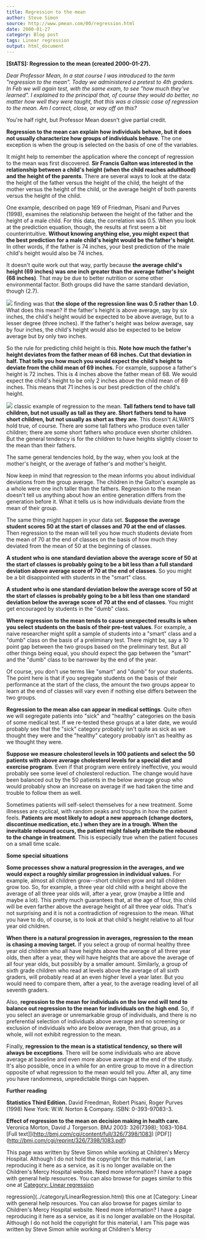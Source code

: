 ```yaml
---
title: Regression to the mean
author: Steve Simon
source: http://www.pmean.com/00/regression.html
date: 2000-01-27
category: Blog post
tags: Linear regression
output: html_document
---
```

****[StATS]:** Regression to the mean (created
2000-01-27).**

*Dear Professor Mean, In a stat course I was introduced to the term
"regression to the mean". Today we administered a pretest to 4th
graders. In Feb we will again test, with the same exam, to see "how
much they've learned". I explained to the principal that, of course
they would do better, no matter how well they were taught, that this was
a classic case of regression to the mean. Am I correct, close, or way
off on this?*

You're half right, but Professor Mean doesn't give partial credit.

**Regression to the mean can explain how individuals behave, but it
does not usually characterize how groups of individuals behave**. The
one exception is when the group is selected on the basis of one of the
variables.

It might help to remember the application where the concept of
regression to the mean was first discovered. **Sir Francis Galton was
interested in the relationship between a child's height (when the
child reaches adulthood) and the height of the parents**. There are
several ways to look at the data: the height of the father versus the
height of the child, the height of the mother versus the height of the
child, or the average height of both parents versus the height of the
child.

One example, described on page 169 of Friedman, Pisani and Purves
(1998), examines the relationship between the height of the father and
the height of a male child. For this data, the correlation was 0.5.
When you look at the prediction equation, though, the results at first
seem a bit counterintuitive. **Without knowing anything else, you
might expect that the best prediction for a male child's height would
be the father's height**. In other words, if the father is 74 inches,
your best prediction of the male child's height would also be 74
inches.

It doesn't quite work out that way, partly because **the average
child's height (69 inches) was one inch greater than the average
father's height (68 inches)**. That may be due to better nutrition or
some other environmental factor. Both groups did have the same
standard deviation, though (2.7).

![](../../../web/images/00/regression01.gif)
finding was that **the slope of the regression line was 0.5 rather
than 1.0**. What does this mean? If the father's height is above
average, say by six inches, the child's height would be expected to
be above average, but to a lesser degree (three inches). If the
father's height was below average, say by four inches, the child's
height would also be expected to be below average but by only two
inches.

So the rule for predicting child height is this. **Note how much the
father's height deviates from the father mean of 68 inches. Cut that
deviation in half. That tells you how much you would expect the
child's height to deviate from the child mean of 69 inches.** For
example, suppose a father's height is 72 inches. This is 4 inches
above the father mean of 68. We would expect the child's height to be
only 2 inches above the child mean of 69 inches. This means that 71
inches is our best prediction of the child's height.

![](../../../web/images/00/regression02.gif)
classic example of regression to the mean. **Tall fathers tend to have
tall children, but not usually as tall as they are. Short fathers tend
to have short children, but not usually as short as they are**. This
doesn't ALWAYS hold true, of course. There are some tall fathers who
produce even taller children; there are some short fathers who produce
even shorter children. But the general tendency is for the children to
have heights slightly closer to the mean than their fathers.

The same general tendencies hold, by the way, when you look at the
mother's height, or the average of father's and mother's height.

Now keep in mind that regression to the mean informs you about
individual deviations from the group average. The children in the
Galton's example as a whole were one inch taller than the fathers.
Regression to the mean doesn't tell us anything about how an entire
generation differs from the generation before it. What it tells us is
how individuals deviate from the mean of their group.

The same thing might happen in your data set. **Suppose the average
student scores 50 at the start of classes and 70 at the end of
classes**. Then regression to the mean will tell you how much students
deviate from the mean of 70 at the end of classes on the basis of how
much they deviated from the mean of 50 at the beginning of classes.

**A student who is one standard deviation above the average score of
50 at the start of classes is probably going to be a bit less than a
full standard deviation above average score of 70 at the end of
classes**. So you might be a bit disappointed with students in the
"smart" class.

**A student who is one standard deviation below the average score of
50 at the start of classes is probably going to be a bit less than one
standard deviation below the average score of 70 at the end of
classes**. You might get encouraged by students in the "dumb" class.

**Where regression to the mean tends to cause unexpected results is
when you select students on the basis of their pre-test values**. For
example, a naive researcher might split a sample of students into a
"smart" class and a "dumb" class on the basis of a preliminary
test. There might be, say a 10 point gap between the two groups based
on the preliminary test. But all other things being equal, you should
expect the gap between the "smart" and the "dumb" class to be
narrower by the end of the year.

Of course, you don't use terms like "smart" and "dumb" for your
students. The point here is that if you segregate students on the
basis of their performance at the start of the class, the amount the
two groups appear to learn at the end of classes will vary even if
nothing else differs between the two groups.

**Regression to the mean also can appear in medical settings**. Quite
often we will segregate patients into "sick" and "healthy"
categories on the basis of some medical test. If we re-tested these
groups at a later date, we would probably see that the "sick"
category probably isn't quite as sick as we thought they were and the
"healthy" category probably isn't as healthy as we thought they
were.

**Suppose we measure cholesterol levels in 100 patients and select the
50 patients with above average cholesterol levels for a special diet
and exercise program**. Even if that program were entirely
ineffective, you would probably see some level of cholesterol
reduction. The change would have been balanced out by the 50 patients
in the below average group who would probably show an increase on
average if we had taken the time and trouble to follow them as well.

Sometimes patients will self-select themselves for a new treatment.
Some illnesses are cyclical, with random peaks and troughs in how the
patient feels. **Patients are most likely to adopt a new approach
(change doctors, discontinue medication, etc.) when they are in a
trough. When the inevitable rebound occurs, the patient might falsely
attribute the rebound to the change in treatment**. This is especially
true when the patient focuses on a small time scale.

**Some special situations**

**Some processes show a natural progression in the averages, and we
would expect a roughly similar progression in individual values.** For
example, almost all children grow--short children grow and tall
children grow too. So, for example, a three year old child with a
height above the average of all three year olds will, after a year,
grow (maybe a little and maybe a lot). This pretty much guarantees
that, at the age of four, this child will be even farther above the
average height of all three year olds. That's not surprising and it
is not a contradiction of regression to the mean. What you have to do,
of course, is to look at that child's height relative to all four
year old children.

**When there is a natural progression in averages, regression to the
mean is chasing a moving target.** If you select a group of normal
healthy three year old children who all have heights above the average
of all three year olds, then after a year, they will have heights that
are above the average of all four year olds, but possibly by a smaller
amount. Similarly, a group of sixth grade children who read at levels
above the average of all sixth graders, will probably read at an even
higher level a year later. But you would need to compare them, after a
year, to the average reading level of all seventh graders.

Also, **regression to the mean for individuals on the low end will
tend to balance out regression to the mean for individuals on the high
end**. So, if you select an average or unremarkable group of
individuals, and there is no preferential selection of individuals
above average and no screening or exclusion of individuals who are
below average, then that group, as a whole, will not exhibit
regression to the mean.

Finally, **regression to the mean is a statistical tendency, so there
will always be exceptions**. There will be some individuals who are
above average at baseline and even more above average at the end of
the study. It's also possible, once in a while for an entire group to
move in a direction opposite of what regression to the mean would tell
you. After all, any time you have randomness, unpredictable things can
happen.

**Further reading**

**Statistics Third Edition.** David Freedman, Robert Pisani, Roger
Purves (1998) New York: W.W. Norton & Company. ISBN: 0-393-97083-3.

**Effect of regression to the mean on decision making in health
care.** Veronica Morton, David J Torgerson. BMJ 2003: 326(7398);
1083-1084. [Full
text]](http://bmj.com/cgi/content/full/326/7398/1083)
[PDF]](http://bmj.com/cgi/reprint/326/7398/1083.pdf)

This page was written by Steve Simon while working at Children's Mercy
Hospital. Although I do not hold the copyright for this material, I am
reproducing it here as a service, as it is no longer available on the
Children's Mercy Hospital website. Need more information? I have a page
with general help resources. You can also browse for pages similar to
this one at [Category: Linear
regression](../category/LinearRegression.html)
<!---More--->
regression](../category/LinearRegression.html)
this one at [Category: Linear
with general help resources. You can also browse for pages similar to
Children's Mercy Hospital website. Need more information? I have a page
reproducing it here as a service, as it is no longer available on the
Hospital. Although I do not hold the copyright for this material, I am
This page was written by Steve Simon while working at Children's Mercy

<!---Do not use
****[StATS]:** Regression to the mean (created
This page was written by Steve Simon while working at Children's Mercy
Hospital. Although I do not hold the copyright for this material, I am
reproducing it here as a service, as it is no longer available on the
Children's Mercy Hospital website. Need more information? I have a page
with general help resources. You can also browse for pages similar to
this one at [Category: Linear
regression](../category/LinearRegression.html)
--->

